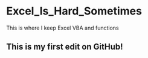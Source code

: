 # Excel_Is_Hard_Sometimes
This is where I keep Excel VBA and functions
## This is my first edit on GitHub!
